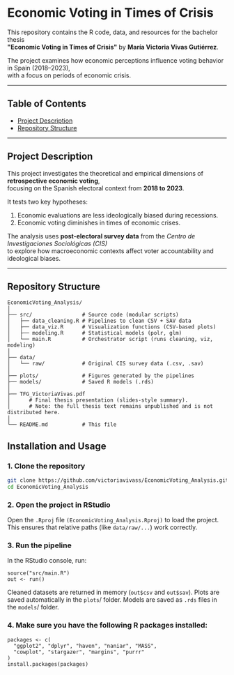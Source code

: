 # Economic Voting in Times of Crisis

This repository contains the R code, data, and resources for the bachelor thesis  
**"Economic Voting in Times of Crisis"** by **María Victoria Vivas Gutiérrez**.  

The project examines how economic perceptions influence voting behavior in Spain (2018–2023),  
with a focus on periods of economic crisis.

---

## Table of Contents
- [Project Description](#project-description)  
- [Repository Structure](#repository-structure)  

---

## Project Description
This project investigates the theoretical and empirical dimensions of **retrospective economic voting**,  
focusing on the Spanish electoral context from **2018 to 2023**.  

It tests two key hypotheses:

1. Economic evaluations are less ideologically biased during recessions.  
2. Economic voting diminishes in times of economic crises.  

The analysis uses **post-electoral survey data** from the *Centro de Investigaciones Sociológicas (CIS)*  
to explore how macroeconomic contexts affect voter accountability and ideological biases.

---

## Repository Structure
```text
EconomicVoting_Analysis/
│
├── src/                # Source code (modular scripts)
│   ├── data_cleaning.R # Pipelines to clean CSV + SAV data
│   ├── data_viz.R      # Visualization functions (CSV-based plots)
│   ├── modeling.R      # Statistical models (polr, glm)
│   └── main.R          # Orchestrator script (runs cleaning, viz, modeling)
│
├── data/
│   └── raw/            # Original CIS survey data (.csv, .sav)
│
├── plots/              # Figures generated by the pipelines
├── models/             # Saved R models (.rds)
│
├── TFG_VictoriaVivas.pdf  
│      # Final thesis presentation (slides-style summary).  
│      # Note: the full thesis text remains unpublished and is not distributed here.  
│
└── README.md           # This file
```

## Installation and Usage
### 1. Clone the repository

```bash
git clone https://github.com/victoriavivass/EconomicVoting_Analysis.git
cd EconomicVoting_Analysis
```
### 2. Open the project in RStudio

Open the `.Rproj` file `(EconomicVoting_Analysis.Rproj)` to load the project.
This ensures that relative paths (like `data/raw/...`) work correctly.

### 3. Run the pipeline

In the RStudio console, run:
```
source("src/main.R")
out <- run()
```
Cleaned datasets are returned in memory (`out$csv` and `out$sav`).
Plots are saved automatically in the `plots`/ folder.
Models are saved as `.rds` files in the `models`/ folder.

### 4. Make sure you have the following R packages installed:

```
packages <- c(
  "ggplot2", "dplyr", "haven", "naniar", "MASS",
  "cowplot", "stargazer", "margins", "purrr"
)
install.packages(packages)
```
